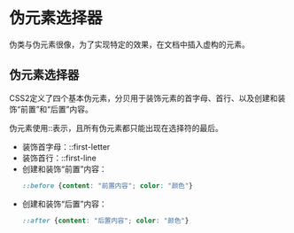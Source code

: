 # 伪元素选择器
伪类与伪元素很像，为了实现特定的效果，在文档中插入虚构的元素。

## 伪元素选择器
CSS2定义了四个基本伪元素，分贝用于装饰元素的首字母、首行、以及创建和装饰“前置”和“后置”内容。

伪元素使用::表示，且所有伪元素都只能出现在选择符的最后。

* 装饰首字母：::first-letter
* 装饰首行：::first-line
* 创建和装饰“前置”内容：
  ```CSS
  ::before {content: "前置内容"; color: "颜色"} 
  ```
* 创建和装饰“后置”内容：
  ```CSS
  ::after {content: "后置内容"; color: "颜色"} 
  ```
